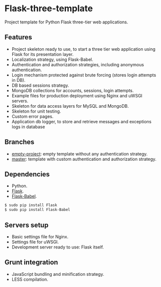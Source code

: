 # Flask-three-template
Project template for Python Flask three-tier web applications.

## Features
* Project skeleton ready to use, to start a three tier web application using Flask for its presentation layer.
* Localization strategy, using Flask-Babel.
* Authentication and authorization strategies, including anonymous authentication.
* Login mechanism protected against brute forcing (stores login attempts in DB).
* DB based sessions strategy.
* MongoDB collections for accounts, sessions, login attempts.
* Example files for production deployment using Nginx and uWSGI servers.
* Skeleton for data access layers for MySQL and MongoDB.
* Skeleton for unit testing.
* Custom error pages.
* Application db logger, to store and retrieve messages and exceptions logs in database

## Branches
* [empty-project](https://github.com/RobertoPrevato/flask-three-template/tree/empty-project): empty template without any authentication strategy.
* [master](https://github.com/RobertoPrevato/flask-three-template/tree/master): template with custom authentication and authorization strategy.

## Dependencies
* Python.
* [Flask](http://flask.pocoo.org/).
* [Flask-Babel](https://pythonhosted.org/Flask-Babel/).
```bash
$ sudo pip install Flask
$ sudo pip install Flask-Babel
```

## Servers setup
* Basic settings file for Nginx.
* Settings file for uWSGI.
* Development server ready to use: Flask itself.

## Grunt integration
* JavaScript bundling and minification strategy.
* LESS compilation.